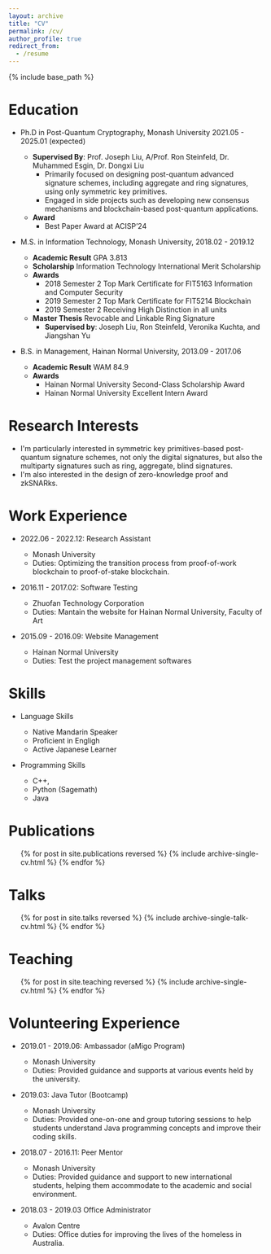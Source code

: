 ```yaml
---
layout: archive
title: "CV"
permalink: /cv/
author_profile: true
redirect_from:
  - /resume
---
```


{% include base_path %}

Education
======
* Ph.D in Post-Quantum Cryptography, Monash University 2021.05 - 2025.01 (expected)
  * **Supervised By**: Prof. Joseph Liu, A/Prof. Ron Steinfeld, Dr. Muhammed Esgin, Dr. Dongxi Liu
    * Primarily focused on designing post-quantum advanced signature schemes, including aggregate and ring signatures, using only symmetric key primitives.
    * Engaged in side projects such as developing new consensus mechanisms and blockchain-based post-quantum applications.
  * **Award**
    * Best Paper Award at ACISP’24
      
* M.S. in Information Technology, Monash University, 2018.02 - 2019.12
  * **Academic Result** GPA 3.813
  * **Scholarship** Information Technology International Merit Scholarship
  * **Awards**
    * 2018 Semester 2 Top Mark Certificate for FIT5163 Information and Computer Security
    * 2019 Semester 2 Top Mark Certificate for FIT5214 Blockchain
    * 2019 Semester 2 Receiving High Distinction in all units
  * **Master Thesis** Revocable and Linkable Ring Signature
    * **Supervised by**: Joseph Liu, Ron Steinfeld, Veronika Kuchta, and Jiangshan Yu
      
* B.S. in Management, Hainan Normal University, 2013.09 - 2017.06
  * **Academic Result** WAM 84.9
  * **Awards**
    * Hainan Normal University Second-Class Scholarship Award
    * Hainan Normal University Excellent Intern Award

Research Interests
======
* I'm particularly interested in symmetric key primitives-based post-quantum signature schemes, not only the digital signatures, but also the multiparty signatures such as ring, aggregate, blind signatures.
* I'm also interested in the design of zero-knowledge proof and zkSNARks.

Work Experience
======
* 2022.06 - 2022.12: Research Assistant
  * Monash University
  * Duties: Optimizing the transition process from proof-of-work blockchain to proof-of-stake blockchain. 

* 2016.11 - 2017.02: Software Testing
  * Zhuofan Technology Corporation
  * Duties: Mantain the website for Hainan Normal University, Faculty of Art
 
* 2015.09 - 2016.09: Website Management
  * Hainan Normal University
  * Duties: Test the project management softwares


  
Skills
======
* Language Skills
  * Native Mandarin Speaker
  * Proficient in Engligh
  * Active Japanese Learner
  
* Programming Skills
  * C++,
  * Python (Sagemath)
  * Java

Publications
======
  <ul>{% for post in site.publications reversed %}
    {% include archive-single-cv.html %}
  {% endfor %}</ul>
  
Talks
======
  <ul>{% for post in site.talks reversed %}
    {% include archive-single-talk-cv.html  %}
  {% endfor %}</ul>
  
Teaching
======
  <ul>{% for post in site.teaching reversed %}
    {% include archive-single-cv.html %}
  {% endfor %}</ul>
  
Volunteering Experience
======
* 2019.01 - 2019.06: Ambassador (aMigo Program)
  * Monash University
  * Duties: Provided guidance and supports at various events held by the university.

* 2019.03: Java Tutor (Bootcamp)
  * Monash University
  * Duties: Provided one-on-one and group tutoring sessions to help students understand Java programming concepts and improve their coding skills.
    
* 2018.07 - 2016.11: Peer Mentor
  * Monash University
  * Duties: Provided guidance and support to new international students, helping them accommodate to the academic and social environment.
 
* 2018.03 - 2019.03 Office Administrator
  * Avalon Centre
  * Duties: Office duties for improving the lives of the homeless in Australia.
